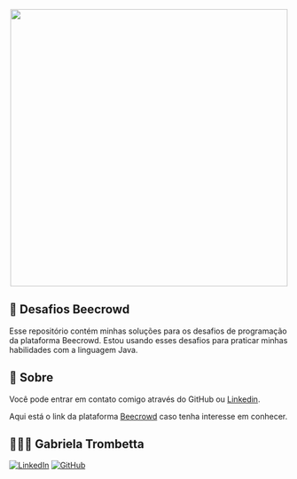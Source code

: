 <div align="center">
  <img width="500" src="https://user-images.githubusercontent.com/84635540/145734615-07c698bb-e111-4d38-bc09-53a6fb9a4d0c.png">
</div>

## 🐝 Desafios Beecrowd
Esse repositório contém minhas soluções para os desafios de programação da plataforma Beecrowd. Estou usando esses desafios para praticar minhas habilidades com a linguagem Java.

## 📒 Sobre
Você pode entrar em contato comigo através do GitHub ou [Linkedin](https://www.linkedin.com/in/gabitrombetta/).

Aqui está o link da plataforma [Beecrowd](https://judge.beecrowd.com/pt) caso tenha interesse em conhecer.

## 👩🏻‍💻 Gabriela Trombetta
[![LinkedIn](https://img.shields.io/badge/LinkedIn-0077B5?style=for-the-badge&logo=linkedin&logoColor=white)](https://www.linkedin.com/in/gabitrombetta/)
[![GitHub](https://img.shields.io/badge/github-%23121011.svg?style=for-the-badge&logo=github&logoColor=white)](https://github.com/gabitrombetta)
